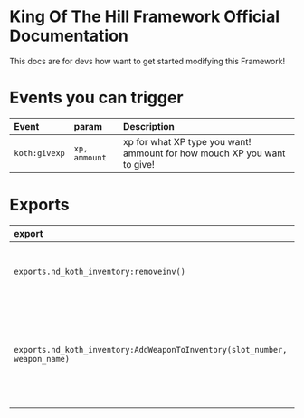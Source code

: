 
# King Of The Hill Framework Official Documentation

This docs are for devs how want to get started modifying this Framework!

# Events you can trigger
| Event | param    | Description                       |
| :-------- | :------- | :-------------------------------- |
| `koth:givexp`      | `xp, ammount` | xp for what XP type you want! ammount for how mouch XP you want to give! |


# Exports
| export | Side    | Description                       |
| :-------- | :------- | :-------------------------------- |
| `exports.nd_koth_inventory:removeinv()`      | `Client` | Remove every Item from players inventory! |
| `exports.nd_koth_inventory:AddWeaponToInventory(slot_number, weapon_name)`      | `Client` | Give Weapon to player! Slot limit is 3 for now! 1= primary 2= secondary 3= grenades! |



